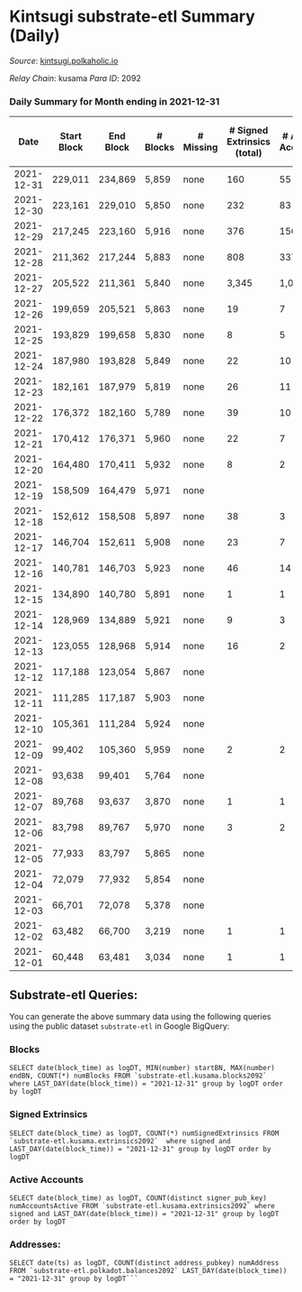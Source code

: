 # Kintsugi substrate-etl Summary (Daily)

_Source_: [kintsugi.polkaholic.io](https://kintsugi.polkaholic.io)

*Relay Chain*: kusama
*Para ID*: 2092



### Daily Summary for Month ending in 2021-12-31


| Date | Start Block | End Block | # Blocks | # Missing | # Signed Extrinsics (total) | # Active Accounts | # Addresses with Balances | # Events | # Transfers | # XCM Transfers In | # XCM Transfers Out |
| ---- | ----------- | --------- | -------- | --------- | --------------------------- | ----------------- | ------------------------- | -------- | ----------- | ------------------ | ------------------- |
| 2021-12-31 | 229,011 | 234,869 | 5,859 | none  | 160 | 55 | 5,068 | 29,593 | 72 ($205,722) |   |   |
| 2021-12-30 | 223,161 | 229,010 | 5,850 | none  | 232 | 83 | 5,046 | 30,251 | 217 ($115,941) |   |   |
| 2021-12-29 | 217,245 | 223,160 | 5,916 | none  | 376 | 156 | 4,908 | 31,117 | 321 ($108,360) |   |   |
| 2021-12-28 | 211,362 | 217,244 | 5,883 | none  | 808 | 337 | 4,704 | 33,398 | 826 ($2,094,942) |   |   |
| 2021-12-27 | 205,522 | 211,361 | 5,840 | none  | 3,345 | 1,026 | 4,171 | 37,368 | 1,854 ($3,452,690) |   |   |
| 2021-12-26 | 199,659 | 205,521 | 5,863 | none  | 19 | 7 | 3,315 | 31,127 | 297 ($540,445) |   |   |
| 2021-12-25 | 193,829 | 199,658 | 5,830 | none  | 8 | 5 | 3,019 | 29,160 |   |   |   |
| 2021-12-24 | 187,980 | 193,828 | 5,849 | none  | 22 | 10 | 3,019 | 29,285 | 9 ($143.65) |   |   |
| 2021-12-23 | 182,161 | 187,979 | 5,819 | none  | 26 | 11 | 3,015 | 29,160 | 18 ($512.34) |   |   |
| 2021-12-22 | 176,372 | 182,160 | 5,789 | none  | 39 | 10 | 3,006 | 29,639 | 112 ($7,962,621) |   |   |
| 2021-12-21 | 170,412 | 176,371 | 5,960 | none  | 22 | 7 | 2,904 | 30,557 | 126 ($53,543.54) |   |   |
| 2021-12-20 | 164,480 | 170,411 | 5,932 | none  | 8 | 2 | 2,786 | 32,124 | 405 ($315,794) |   |   |
| 2021-12-19 | 158,509 | 164,479 | 5,971 | none  |  |  | 2,380 | 29,855 |   |   |   |
| 2021-12-18 | 152,612 | 158,508 | 5,897 | none  | 38 | 3 | 2,380 | 43,713 | 2,352 ($742,942) | 1 ($3,088.26) |   |
| 2021-12-17 | 146,704 | 152,611 | 5,908 | none  | 23 | 7 | 35 | 26,680 | 8 ($7,849.12) | 3 ($4,231.40) |   |
| 2021-12-16 | 140,781 | 146,703 | 5,923 | none  | 46 | 14 | 28 | 23,818 | 11 ($165,350,093) | 2 ($315.30) |   |
| 2021-12-15 | 134,890 | 140,780 | 5,891 | none  | 1 | 1 | 10 | 23,566 |   |   |   |
| 2021-12-14 | 128,969 | 134,889 | 5,921 | none  | 9 | 3 | 10 | 23,703 |   |   |   |
| 2021-12-13 | 123,055 | 128,968 | 5,914 | none  | 16 | 2 | 8 | 16,830 |   |   |   |
| 2021-12-12 | 117,188 | 123,054 | 5,867 | none  |  |  | 7 | 11,734 |   |   |   |
| 2021-12-11 | 111,285 | 117,187 | 5,903 | none  |  |  | 7 | 11,806 |   |   |   |
| 2021-12-10 | 105,361 | 111,284 | 5,924 | none  |  |  | 7 | 11,848 |   |   |   |
| 2021-12-09 | 99,402 | 105,360 | 5,959 | none  | 2 | 2 | 7 | 11,924 |   |   |   |
| 2021-12-08 | 93,638 | 99,401 | 5,764 | none  |  |  | 7 | 11,528 |   |   |   |
| 2021-12-07 | 89,768 | 93,637 | 3,870 | none  | 1 | 1 | 7 | 7,744 |   |   |   |
| 2021-12-06 | 83,798 | 89,767 | 5,970 | none  | 3 | 2 | 7 | 11,944 |   |   |   |
| 2021-12-05 | 77,933 | 83,797 | 5,865 | none  |  |  | 7 | 11,730 |   |   |   |
| 2021-12-04 | 72,079 | 77,932 | 5,854 | none  |  |  | 7 | 11,708 |   |   |   |
| 2021-12-03 | 66,701 | 72,078 | 5,378 | none  |  |  | 7 | 10,756 |   |   |   |
| 2021-12-02 | 63,482 | 66,700 | 3,219 | none  | 1 | 1 | 7 | 6,439 |   |   |   |
| 2021-12-01 | 60,448 | 63,481 | 3,034 | none  | 1 | 1 | 7 | 6,069 |   |   |   |

## Substrate-etl Queries:
You can generate the above summary data using the following queries using the public dataset `substrate-etl` in Google BigQuery:


### Blocks
```
SELECT date(block_time) as logDT, MIN(number) startBN, MAX(number) endBN, COUNT(*) numBlocks FROM `substrate-etl.kusama.blocks2092`  where LAST_DAY(date(block_time)) = "2021-12-31" group by logDT order by logDT
```


### Signed Extrinsics
```
SELECT date(block_time) as logDT, COUNT(*) numSignedExtrinsics FROM `substrate-etl.kusama.extrinsics2092`  where signed and LAST_DAY(date(block_time)) = "2021-12-31" group by logDT order by logDT
```


### Active Accounts
```
SELECT date(block_time) as logDT, COUNT(distinct signer_pub_key) numAccountsActive FROM `substrate-etl.kusama.extrinsics2092` where signed and LAST_DAY(date(block_time)) = "2021-12-31" group by logDT order by logDT
```


### Addresses:
```
SELECT date(ts) as logDT, COUNT(distinct address_pubkey) numAddress FROM `substrate-etl.polkadot.balances2092` LAST_DAY(date(block_time)) = "2021-12-31" group by logDT```

